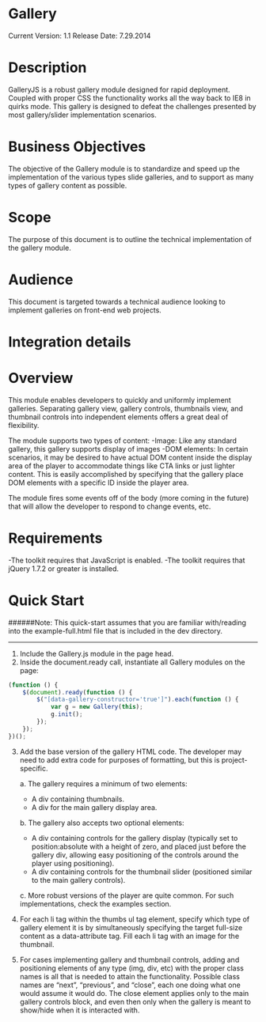 Gallery
=======

Current Version: 1.1
Release Date: 7.29.2014

Description
===========
GalleryJS is a robust gallery module designed for rapid deployment. Coupled with proper CSS the functionality works all the way back to IE8 in quirks mode.
This gallery is designed to defeat the challenges presented by most gallery/slider implementation scenarios.

Business Objectives
===================
The objective of the Gallery module is to standardize and speed up the implementation of the various types slide galleries, and to support as
many types of gallery content as possible.

Scope
=====
The purpose of this document is to outline the technical implementation of the gallery module.

Audience
========
This document is targeted towards a technical audience looking to implement galleries on front-end web projects.

Integration details
===================

Overview
========
This module enables developers to quickly and uniformly implement galleries. Separating gallery view, gallery controls, thumbnails view, and
thumbnail controls into independent elements offers a great deal of flexibility.

The module supports two types of content:
-Image: Like any standard gallery, this gallery supports display of images
-DOM elements: In certain scenarios, it may be desired to have actual DOM content inside the display area of the player to accommodate
 things like CTA links or just lighter content. This is easily accomplished by specifying that the gallery place DOM elements with a specific
 ID inside the player area.
     
The module fires some events off of the body (more coming in the future) that will allow the developer to respond to change events, etc.

Requirements
============
-The toolkit requires that JavaScript is enabled.
-The toolkit requires that jQuery 1.7.2 or greater is installed.
	
Quick Start
===========
######Note: This quick-start assumes that you are familiar with/reading into the example-full.html file that is included in the dev directory.

---

1. Include the Gallery.js module in the page head.
2. Inside the document.ready call, instantiate all Gallery modules on the page:
```javascript
(function () {
	$(document).ready(function () {
		$("[data-gallery-constructor='true']").each(function () {
			var g = new Gallery(this);
			g.init();
		});
	});
})();
```
    
3. Add the base version of the gallery HTML code. The developer may need to add extra code for purposes of formatting, but this is
project-specific.

	a. The gallery requires a minimum of two elements:
	- A div containing thumbnails.
	- A div for the main gallery display area.
	
	
	b. The gallery also accepts two optional elements:
	- A div containing controls for the gallery display (typically set to position:absolute with a height of zero, and placed just
before the gallery div, allowing easy positioning of the controls around the player using positioning).
	- A div containing controls for the thumbnail slider (positioned similar to the main gallery controls).
	
	
	c. More robust versions of the player are quite common. For such implementations, check the examples section.
	
4. For each li tag within the thumbs ul tag element, specify which type of gallery element it is by simultaneously specifying the target full-size
content as a data-attribute tag. Fill each li tag with an image for the thumbnail.

5. For cases implementing gallery and thumbnail controls, adding and positioning elements of any type (img, div, etc) with the proper class
names is all that is needed to attain the functionality. Possible class names are “next”, “previous”, and “close”, each one doing what one
would assume it would do. The close element applies only to the main gallery controls block, and even then only when the gallery is
meant to show/hide when it is interacted with.